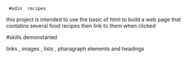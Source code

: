      #odin  recipes

this project is intended to use the basic of html to build a web page that contatins several food recipes then link to them when clicked

#skills demonstarted

links , images , lists , pharagraph elements and headings

